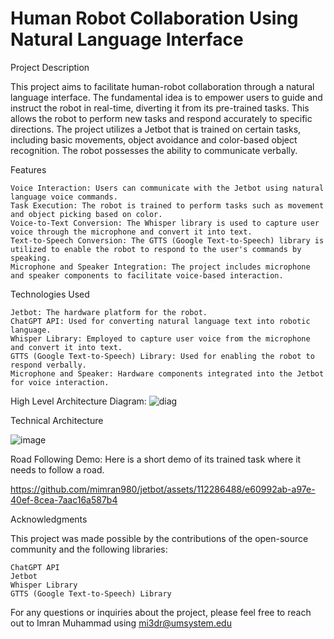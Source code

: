 # Human Robot Collaboration Using Natural Language Interface

Project Description

This project aims to facilitate human-robot collaboration through a natural language interface. The fundamental idea is to empower users to guide and instruct the robot in real-time, diverting it from its pre-trained tasks. This allows the robot to perform new tasks and respond accurately to specific directions. The project utilizes a Jetbot that is trained on certain tasks, including basic movements, object avoidance and color-based object recognition. The robot possesses the ability to communicate verbally.

Features

    Voice Interaction: Users can communicate with the Jetbot using natural language voice commands.
    Task Execution: The robot is trained to perform tasks such as movement and object picking based on color.
    Voice-to-Text Conversion: The Whisper library is used to capture user voice through the microphone and convert it into text.
    Text-to-Speech Conversion: The GTTS (Google Text-to-Speech) library is utilized to enable the robot to respond to the user's commands by speaking.
    Microphone and Speaker Integration: The project includes microphone and speaker components to facilitate voice-based interaction.

Technologies Used

    Jetbot: The hardware platform for the robot.
    ChatGPT API: Used for converting natural language text into robotic language.
    Whisper Library: Employed to capture user voice from the microphone and convert it into text.
    GTTS (Google Text-to-Speech) Library: Used for enabling the robot to respond verbally.
    Microphone and Speaker: Hardware components integrated into the Jetbot for voice interaction.

High Level Architecture Diagram:
![diag](https://github.com/mimran980/jetbot/assets/112286488/8e6c56f6-c0a9-4b74-9599-72f73d2bcb4e)


Technical Architecture

![image](https://github.com/mimran980/jetbot/assets/112286488/e53569a0-fe21-48b2-b495-8a1a740c2c34)

Road Following Demo:
Here is a short demo of its trained task where it needs to follow a road.

https://github.com/mimran980/jetbot/assets/112286488/e60992ab-a97e-40ef-8cea-7aac16a587b4


Acknowledgments

This project was made possible by the contributions of the open-source community and the following libraries:

    ChatGPT API
    Jetbot
    Whisper Library
    GTTS (Google Text-to-Speech) Library

For any questions or inquiries about the project, please feel free to reach out to Imran Muhammad using mi3dr@umsystem.edu



